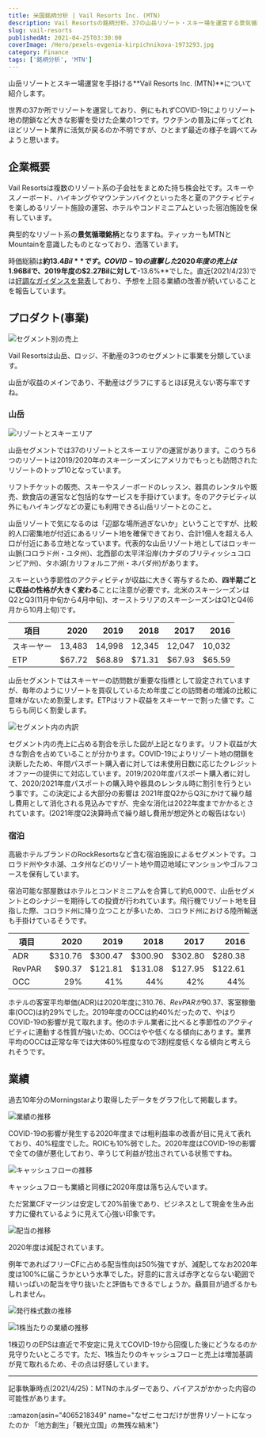 ```yaml
---
title: 米国銘柄分析 | Vail Resorts Inc. (MTN)
description: Vail Resortsの銘柄分析。37の山岳リゾート・スキー場を運営する景気循環銘柄。ロッキー山脈等の立地、リフト収益とホテル事業で構成。COVID-19で大幅減収も高いCFマージンと季節性ビジネスで回復期待の観光・レジャー株の投資分析。
slug: vail-resorts
publishedAt: 2021-04-25T03:30:00
coverImage: /Hero/pexels-evgenia-kirpichnikova-1973293.jpg
category: Finance
tags: ['銘柄分析', 'MTN']
---
```


山岳リゾートとスキー場運営を手掛ける**Vail Resorts Inc. (MTN)**について紹介します。

世界の37か所でリゾートを運営しており、例にもれずCOVID-19によりリゾート地の閉鎖など大きな影響を受けた企業の1つです。ワクチンの普及に伴ってどれほどリゾート業界に活気が戻るのか不明ですが、ひとまず最近の様子を調べてみようと思います。

## 企業概要

Vail Resortsは複数のリゾート系の子会社をまとめた持ち株会社です。スキーやスノーボード、ハイキングやマウンテンバイクといった冬と夏のアクティビティを楽しめるリゾート施設の運営、ホテルやコンドミニアムといった宿泊施設を保有しています。

典型的なリゾート系の**景気循環銘柄**となりますね。ティッカーもMTNとMountainを意識したものとなっており、洒落ています。

時価総額は**約$13.4Bil**です。COVID-19の直撃した2020年度の売上は$1.96Bilで、2019年度の$2.27Bilに対して**-13.6%**でした。直近(2021/4/23)では[好調なガイダンスを発表](http://investors.vailresorts.com/news-releases/news-release-details/vail-resorts-provides-updated-outlook-nine-month-period-ending)しており、予想を上回る業績の改善が続いていることを報告しています。

## プロダクト(事業)

![セグメント別の売上](/Stocks/mtn-segmentrate.png)

Vail Resortsは山岳、ロッジ、不動産の3つのセグメントに事業を分類しています。

山岳が収益のメインであり、不動産はグラフにするとほぼ見えない寄与率ですね。

### 山岳

![リゾートとスキーエリア](/Stocks/mtn-segment-mountain.jpg)

山岳セグメントでは37のリゾートとスキーエリアの運営があります。このうち6つのリゾートは2019/2020年のスキーシーズンにアメリカでもっとも訪問されたリゾートのトップ10となっています。

リフトチケットの販売、スキーやスノーボードのレッスン、器具のレンタルや販売、飲食店の運営など包括的なサービスを手掛けています。冬のアクテビティ以外にもハイキングなどの夏にも利用できる山岳リゾートとのこと。

山岳リゾートで気になるのは「辺鄙な場所過ぎないか」ということですが、比較的人口密集地が付近にあるリゾート地を確保できており、合計1億人を超える人口が付近にある立地となっています。代表的な山岳リゾート地としてはロッキー山脈(コロラド州・ユタ州)、北西部の太平洋沿岸(カナダのブリティッシュコロンビア州)、タホ湖(カリフォルニア州・ネバダ州)があります。

スキーという季節性のアクティビティが収益に大きく寄与するため、**四半期ごとに収益の性格が大きく変わる**ことに注意が必要です。北米のスキーシーズンはQ2とQ3(11月中旬から4月中旬)、オーストラリアのスキーシーズンはQ1とQ4(6月から10月上旬)です。

| 項目       |   2020 |   2019 |   2018 |   2017 |   2016 |
| ---------- | -----: | -----: | -----: | -----: | -----: |
| スキーヤー | 13,483 | 14,998 | 12,345 | 12,047 | 10,032 |
| ETP        | $67.72 | $68.89 | $71.31 | $67.93 | $65.59 |

山岳セグメントではスキーヤーの訪問数が重要な指標として設定されていますが、毎年のようにリゾートを買収しているため年度ごとの訪問者の増減の比較に意味がないため割愛します。ETPはリフト収益をスキーヤーで割った値です。こちらも同じく割愛します。

![セグメント内の内訳](/Stocks/mtn-mountain-rate.png)

セグメント内の売上に占める割合を示した図が上記となります。リフト収益が大きな割合を占めていることが分かります。COVID-19によりリゾート地の閉鎖を決断したため、年間パスポート購入者に対しては未使用日数に応じたクレジットオファーの提供にて対応しています。2019/2020年度パスポート購入者に対して、2020/2021年度パスポートの購入時や器具のレンタル時に割引を行うという事です。この決定による大部分の影響は 2021年度Q2からQ3にかけて繰り越し費用として消化される見込みですが、完全な消化は2022年度までかかるとされています。(2021年度Q2決算時点で繰り越し費用が想定外との報告はない)

### 宿泊

高級ホテルブランドのRockResortsなど含む宿泊施設によるセグメントです。コロラド州やタホ湖、ユタ州などのリゾート地や周辺地域にマンションやゴルフコースを保有しています。

宿泊可能な部屋数はホテルとコンドミニアムを合算して約6,000で、山岳セグメントとのシナジーを期待しての投資が行われています。飛行機でリゾート地を目指した際、コロラド州に降り立つことが多いため、コロラド州における陸所輸送も手掛けているそうです。

| 項目   |    2020 |    2019 |    2018 |    2017 |    2016 |
| ------ | ------: | ------: | ------: | ------: | ------: |
| ADR    | $310.76 | $300.47 | $300.90 | $302.80 | $280.38 |
| RevPAR |  $90.37 | $121.81 | $131.08 | $127.95 | $122.61 |
| OCC    |     29% |     41% |     44% |     42% |     44% |

ホテルの客室平均単価(ADR)は2020年度に$310.76、RevPARが$90.37、客室稼働率(OCC)は約29%でした。2019年度のOCCは約40%だったので、やはりCOVID-19の影響が見て取れます。他のホテル業者に比べると季節性のアクティビティに連動する性質が強いため、OCCはやや低くなる傾向にあります。業界平均のOCCは正常な年では大体60%程度なので3割程度低くなる傾向と考えられそうです。

## 業績

過去10年分のMorningstarより取得したデータをグラフ化して掲載します。

![業績の推移](/Stocks/mtn-revenue.png)

COVID-19の影響が発生する2020年度までは粗利益率の改善が目に見えて表れており、40%程度でした。ROICも10%弱でした。2020年度はCOVID-19の影響で全ての値が悪化しており、辛うじて利益が捻出されている状態ですね。

![キャッシュフローの推移](/Stocks/mtn-cashflow.png)

キャッシュフローも業績と同様に2020年度は落ち込んでいます。

ただ営業CFマージンは安定して20%前後であり、ビジネスとして現金を生み出す力に優れているように見えて心強い印象です。

![配当の推移](/Stocks/mtn-dividend.png)

2020年度は減配されています。

例年であればフリーCFに占める配当性向は50%強ですが、減配してなお2020年度は100%に届こうかという水準でした。好意的に言えば赤字とならない範囲で精いっぱいの配当を守り抜いたと評価もできるでしょうか。贔屓目が過ぎるかもしれません。

![発行株式数の推移](/Stocks/mtn-eps.png)

![1株当たりの業績の推移](/Stocks/mt-pershare.png)

1株辺りのEPSは直近で不安定に見えてCOVID-19から回復した後にどうなるのか見守りたいところです。ただ、1株当たりのキャッシュフローと売上は増加基調が見て取れるため、その点は好感しています。

---

記事執筆時点(2021/4/25)：MTNのホルダーであり、バイアスがかかった内容の可能性があります。

::amazon{asin="4065218349" name="なぜニセコだけが世界リゾートになったのか 「地方創生」「観光立国」の無残な結末"}
